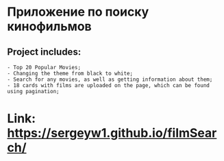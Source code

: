 # Приложение по поиску кинофильмов
## Project includes:
```
- Top 20 Popular Movies;
- Changing the theme from black to white;
- Search for any movies, as well as getting information about them;
- 18 cards with films are uploaded on the page, which can be found using pagination;
```

# Link: https://sergeyw1.github.io/filmSearch/
